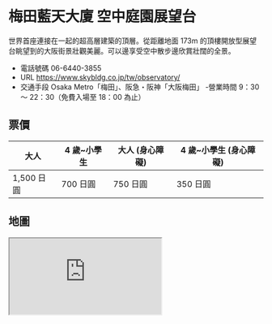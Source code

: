 # 梅田藍天大廈 空中庭園展望台

世界首座連接在一起的超高層建築的頂層。從距離地面 173m 的頂樓開放型展望台眺望到的大阪街景壯觀美麗。可以邊享受空中散步邊欣賞壯闊的全景。

- 電話號碼 06-6440-3855
- URL https://www.skybldg.co.jp/tw/observatory/
- 交通手段 Osaka Metro「梅田」、阪急・阪神「大阪梅田」 -營業時間 9：30 ～ 22：30（免費入場至 18：00 為止）

## 票價

| 大人       | 4 歲~小學生 | 大人 (身心障礙) | 4 歲~小學生 (身心障礙) |
| ---------- | ----------- | --------------- | ---------------------- |
| 1,500 日圓 | 700 日圓    | 750 日圓        | 350 日圓               |

## 地圖

<iframe src="https://www.google.com/maps/embed?pb=!1m18!1m12!1m3!1d3279.995456850675!2d135.48790025144805!3d34.70529453033728!2m3!1f0!2f0!3f0!3m2!1i1024!2i768!4f13.1!3m3!1m2!1s0x6000e6889074276f%3A0x57c2e32670decafd!2sUmeda%20Sky%20Building!5e0!3m2!1sen!2stw!4v1678364790105!5m2!1sen!2stw" allowfullscreen="" loading="lazy" referrerpolicy="no-referrer-when-downgrade"></iframe>
